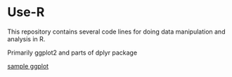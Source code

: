 # Use-R
This repository contains several code lines for doing data manipulation and analysis in R. 

Primarily ggplot2 and parts of dplyr package

[sample ggplot](https://manasthakre.github.io/Use-R/In_Class_2b.html)
